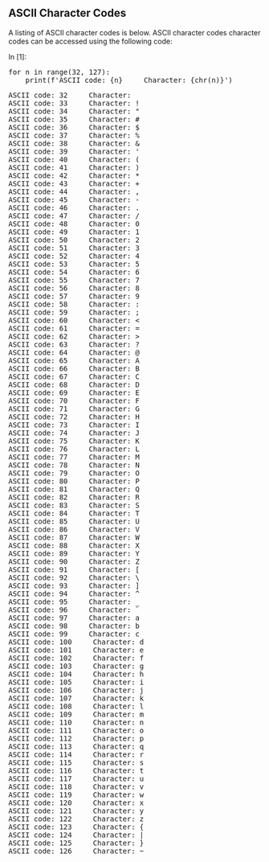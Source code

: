 
## ASCII Character Codes
A listing of ASCII character codes is below. ASCII character codes  character codes can be accessed using the following code:
<div class="cell border-box-sizing code_cell rendered">
<div class="input">
<div class="prompt input_prompt">In&nbsp;[1]:</div>
<div class="inner_cell">
    <div class="input_area">
<div class=" highlight hl-ipython3"><pre><span></span><span class="k">for</span> <span class="n">n</span> <span class="ow">in</span> <span class="nb">range</span><span class="p">(</span><span class="mi">32</span><span class="p">,</span> <span class="mi">127</span><span class="p">):</span>
    <span class="nb">print</span><span class="p">(</span><span class="n">f</span><span class="s1">&#39;ASCII code: </span><span class="si">{n}</span><span class="s1">     Character: {chr(n)}&#39;</span><span class="p">)</span>
</pre></div>

</div>
</div>
</div>

<div class="output_wrapper">
<div class="output">


<div class="output_area">

<div class="prompt"></div>


<div class="output_subarea output_stream output_stdout output_text">
<pre>ASCII code: 32     Character:  
ASCII code: 33     Character: !
ASCII code: 34     Character: &#34;
ASCII code: 35     Character: #
ASCII code: 36     Character: $
ASCII code: 37     Character: %
ASCII code: 38     Character: &amp;
ASCII code: 39     Character: &#39;
ASCII code: 40     Character: (
ASCII code: 41     Character: )
ASCII code: 42     Character: *
ASCII code: 43     Character: +
ASCII code: 44     Character: ,
ASCII code: 45     Character: -
ASCII code: 46     Character: .
ASCII code: 47     Character: /
ASCII code: 48     Character: 0
ASCII code: 49     Character: 1
ASCII code: 50     Character: 2
ASCII code: 51     Character: 3
ASCII code: 52     Character: 4
ASCII code: 53     Character: 5
ASCII code: 54     Character: 6
ASCII code: 55     Character: 7
ASCII code: 56     Character: 8
ASCII code: 57     Character: 9
ASCII code: 58     Character: :
ASCII code: 59     Character: ;
ASCII code: 60     Character: &lt;
ASCII code: 61     Character: =
ASCII code: 62     Character: &gt;
ASCII code: 63     Character: ?
ASCII code: 64     Character: @
ASCII code: 65     Character: A
ASCII code: 66     Character: B
ASCII code: 67     Character: C
ASCII code: 68     Character: D
ASCII code: 69     Character: E
ASCII code: 70     Character: F
ASCII code: 71     Character: G
ASCII code: 72     Character: H
ASCII code: 73     Character: I
ASCII code: 74     Character: J
ASCII code: 75     Character: K
ASCII code: 76     Character: L
ASCII code: 77     Character: M
ASCII code: 78     Character: N
ASCII code: 79     Character: O
ASCII code: 80     Character: P
ASCII code: 81     Character: Q
ASCII code: 82     Character: R
ASCII code: 83     Character: S
ASCII code: 84     Character: T
ASCII code: 85     Character: U
ASCII code: 86     Character: V
ASCII code: 87     Character: W
ASCII code: 88     Character: X
ASCII code: 89     Character: Y
ASCII code: 90     Character: Z
ASCII code: 91     Character: [
ASCII code: 92     Character: \
ASCII code: 93     Character: ]
ASCII code: 94     Character: ^
ASCII code: 95     Character: _
ASCII code: 96     Character: `
ASCII code: 97     Character: a
ASCII code: 98     Character: b
ASCII code: 99     Character: c
ASCII code: 100     Character: d
ASCII code: 101     Character: e
ASCII code: 102     Character: f
ASCII code: 103     Character: g
ASCII code: 104     Character: h
ASCII code: 105     Character: i
ASCII code: 106     Character: j
ASCII code: 107     Character: k
ASCII code: 108     Character: l
ASCII code: 109     Character: m
ASCII code: 110     Character: n
ASCII code: 111     Character: o
ASCII code: 112     Character: p
ASCII code: 113     Character: q
ASCII code: 114     Character: r
ASCII code: 115     Character: s
ASCII code: 116     Character: t
ASCII code: 117     Character: u
ASCII code: 118     Character: v
ASCII code: 119     Character: w
ASCII code: 120     Character: x
ASCII code: 121     Character: y
ASCII code: 122     Character: z
ASCII code: 123     Character: {
ASCII code: 124     Character: |
ASCII code: 125     Character: }
ASCII code: 126     Character: ~
</pre>
</div>
</div>

</div>
</div>

</div>
 


